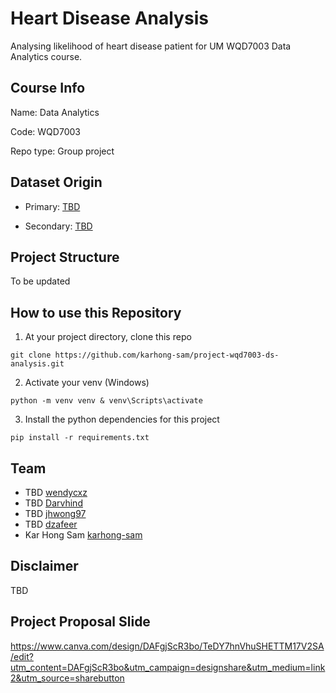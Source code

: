 # Heart Disease Analysis
Analysing likelihood of heart disease patient for UM WQD7003 Data Analytics course.

## Course Info
Name: Data Analytics

Code: WQD7003

Repo type: Group project

## Dataset Origin
- Primary: [TBD]()

- Secondary: [TBD]()

## Project Structure
To be updated

## How to use this Repository

1. At your project directory, clone this repo

```
git clone https://github.com/karhong-sam/project-wqd7003-ds-analysis.git
```
2. Activate your venv (Windows)
```
python -m venv venv & venv\Scripts\activate
```
3. Install the python dependencies for this project
```
pip install -r requirements.txt
```
## Team
- TBD [wendycxz]()
- TBD [Darvhind]()
- TBD [jhwong97]()
- TBD [dzafeer]()
- Kar Hong Sam [karhong-sam](https://github.com/karhong-sam)

## Disclaimer
TBD

## Project Proposal Slide
https://www.canva.com/design/DAFgjScR3bo/TeDY7hnVhuSHETTM17V2SA/edit?utm_content=DAFgjScR3bo&utm_campaign=designshare&utm_medium=link2&utm_source=sharebutton